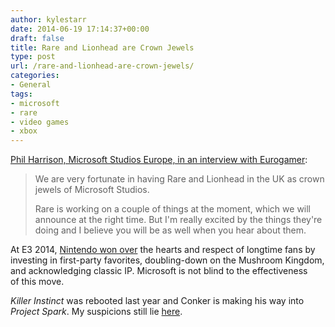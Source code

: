 ```yaml
---
author: kylestarr
date: 2014-06-19 17:14:37+00:00
draft: false
title: Rare and Lionhead are Crown Jewels
type: post
url: /rare-and-lionhead-are-crown-jewels/
categories:
- General
tags:
- microsoft
- rare
- video games
- xbox
---
```


[Phil Harrison, Microsoft Studios Europe, in an interview with Eurogamer](http://www.eurogamer.net/articles/2014-06-19-microsoft-pledges-to-support-rare):

> We are very fortunate in having Rare and Lionhead in the UK as crown jewels of Microsoft Studios.
>
> Rare is working on a couple of things at the moment, which we will announce at the right time. But I'm really excited by the things they're doing and I believe you will be as well when you hear about them.

At E3 2014, [Nintendo won over](/2014/06/15/nintendo-and-the-future-of-kids-games/) the hearts and respect of longtime fans by investing in first-party favorites, doubling-down on the Mushroom Kingdom, and acknowledging classic IP. Microsoft is not blind to the effectiveness of this move.

_Killer Instinct_ was rebooted last year and Conker is making his way into _Project Spark_. My suspicions still lie [here](/2013/05/22/xbox-one-swinging-for-the-franchise-fences-with-rare-ip/).
